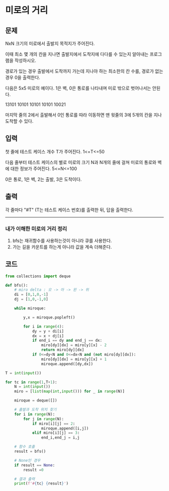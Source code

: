 # 미로의 거리

## 문제

NxN 크기의 미로에서 출발지 목적지가 주어진다.

이때 최소 몇 개의 칸을 지나면 출발지에서 도착지에 다다를 수 있는지 알아내는 프로그램을 작성하시오.

경로가 있는 경우 출발에서 도착까지 가는데 지나야 하는 최소한의 칸 수를, 경로가 없는 경우 0을 출력한다.

다음은 5x5 미로의 예이다. 1은 벽, 0은 통로를 나타내며 미로 밖으로 벗어나서는 안된다.

13101
10101
10101
10101
10021

마지막 줄의 2에서 출발해서 0인 통로를 따라 이동하면 맨 윗줄의 3에 5개의 칸을 지나 도착할 수 있다.

## 입력

첫 줄에 테스트 케이스 개수 T가 주어진다. 1<=T<=50

다음 줄부터 테스트 케이스의 별로 미로의 크기 N과 N개의 줄에 걸쳐 미로의 통로와 벽에 대한 정보가 주어진다. 5<=N<=100

0은 통로, 1은 벽, 2는 출발, 3은 도착이다.

## 출력

각 줄마다 "#T" (T는 테스트 케이스 번호)를 출력한 뒤, 답을 출력한다.

---

### 내가 이해한 미로의 거리 정리

1. bfs는 재귀함수를 사용하는것이 아니라 큐를 사용한다.
2. 가는 길을 카운트를 하는게 아니라 값을 계속 더해준다.

## 코드

```python
from collections import deque

def bfs():
    # miro delta : 오 -> 아 -> 왼 -> 위
    di = [0,1,0,-1]
    dj = [1,0,-1,0]

    while miroque:

        y,x = miroque.popleft()

        for i in range(4):
            dy = y + di[i]
            dx = x + dj[i]
            if end_i == dy and end_j == dx:
                miro[dy][dx] = miro[y][x] - 2
                return miro[dy][dx]
            if 0<=dy<N and 0<=dx<N and (not miro[dy][dx]):
                miro[dy][dx] = miro[y][x] + 1
                miroque.append([dy,dx])

T = int(input())

for tc in range(1,T+1):
    N = int(input())
    miro = [list(map(int,input())) for _ in range(N)]

    miroque = deque([])

    # 출발과 도착 위치 찾기
    for i in range(N):
        for j in range(N):
            if miro[i][j] == 2:
                miroque.append([i,j])
            elif miro[i][j] == 3:
                end_i,end_j = i,j

    # 함수 호출
    result = bfs()

    # None인 경우
    if result == None:
        result =0

    # 결과 출력
    print(f'#{tc} {result}')
```

